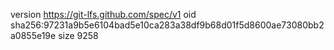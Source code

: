 version https://git-lfs.github.com/spec/v1
oid sha256:97231a9b5e6104bad5e10ca283a38df9b68d01f5d8600ae73080bb2a0855e19e
size 9258
